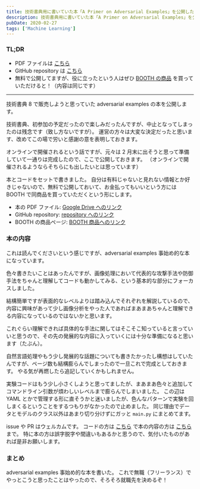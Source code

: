 ```yaml
---
title: 技術書典用に書いていた本「A Primer on Adversarial Examples」を公開した
description: 技術書典用に書いていた本「A Primer on Adversarial Examples」を公開したというブログ記事。
pubDate: 2020-02-27
tags: ['Machine Learning']
---
```


### TL;DR
- PDF ファイルは [こちら](https://drive.google.com/file/d/159RzggX_4BwR9u7XMGrdqPuwaMiD80ic/view)
- GitHub repository は [こちら](https://github.com/yoheikikuta/a-primer-on-adversarial-examples)
- 無料で公開してますが、役に立ったという人はぜひ [BOOTH の商品](https://yohei-kikuta.booth.pm/items/1867263) を買っていただけると！（内容は同じです）
---

技術書典 8 で販売しようと思っていた adversarial examples の本を公開します。

技術書典、初参加の予定だったので楽しみだったんですが、中止となってしまったのは残念です（致し方ないですが）。
運営の方々は大変な決定だったと思います、改めてこの場で労いと感謝の意を表明しておきます。

オンラインで開催されるという話ですが、元々は 2 月末に出そうと思って準備していて一通りは完成したので、ここで公開しておきます。
（オンラインで開催されるようならそちらにも出したいとは思っています）

本とコードをセットで書きました。
自分は有料じゃないと見れない情報とか好きじゃないので、無料で公開しておいて、お金払ってもいいという方には BOOTH で同商品を買っていただくという形にします。

- 本の PDF ファイル: [Google Drive へのリンク](https://drive.google.com/file/d/159RzggX_4BwR9u7XMGrdqPuwaMiD80ic/view)
- GitHub repository: [repository へのリンク](https://github.com/yoheikikuta/a-primer-on-adversarial-examples)
- BOOTH の商品ページ: [BOOTH 商品へのリンク](https://yohei-kikuta.booth.pm/items/1867263)

### 本の内容
これは読んでくださいという感じですが、adversarial examples 事始め的な本になっています。

色々書きたいことはあったんですが、画像処理において代表的な攻撃手法や防御手法をちゃんと理解してコードも動かしてみる、という基本的な部分にフォーカスしました。

結構簡単ですが表面的なレベルよりは踏み込んでそれぞれを解説しているので、内容に興味があって少し画像分析をやった人であればまあまあちゃんと理解できる内容になっているのではないかと思います。

これぐらい理解できれば具体的な手法に関してはそこそこ知っていると言っていいと思うので、その先の発展的な内容に入っていくには十分な準備になると思います（たぶん）。

自然言語処理やもう少し発展的な話題についても書きたかったし構想はしていたんですが、ページ数も結構膨らんでしまったので一旦これで完成としておきます。
やる気が再燃したら追記していくかもしれません。

実験コードはもう少し小さくしようと思ってましたが、まあまあ色々と追加してコマンドライン引数が煩わしいレベルまで膨らんでしまいました。
この辺は YAML とかで管理する形に直そうかと迷いましたが、色んなパターンで実験を回しまくるということをするつもりがなかったので止めました。
同じ理由でデータとモデルのクラス以外はあまり切り分けずにガッと `main.py` にまとめてます。

issue や PR はウェルカムです。
コードの方は [こちら](https://github.com/yoheikikuta/a-primer-on-adversarial-examples) で本の内容の方は [こちら](https://github.com/yoheikikuta/a-primer-on-adversarial-examples-tex) まで。
特に本の方は誤字脱字や間違いもあるかと思うので、気付いたものがあれば是非お願いします。

### まとめ
adversarial examples 事始め的な本を書いた。
これで無職（フリーランス）でやっとこうと思ったことはやったので、そろそろ就職先を決めるぞ！
